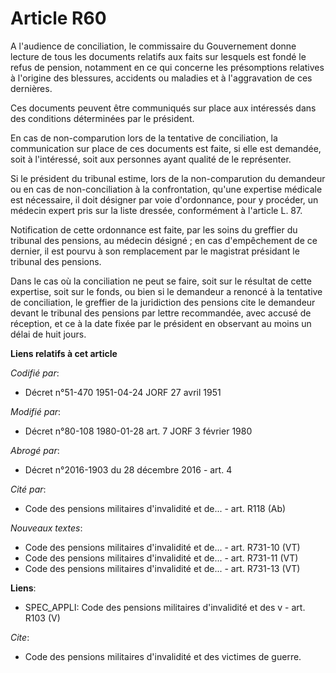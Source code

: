 # Article R60

A l'audience de conciliation, le commissaire du Gouvernement donne lecture de tous les documents relatifs aux faits sur
lesquels est fondé le refus de pension, notamment en ce qui concerne les présomptions relatives à l'origine des blessures,
accidents ou maladies et à l'aggravation de ces dernières.

Ces documents peuvent être communiqués sur place aux intéressés dans des conditions déterminées par le président.

En cas de non-comparution lors de la tentative de conciliation, la communication sur place de ces documents est faite, si
elle est demandée, soit à l'intéressé, soit aux personnes ayant qualité de le représenter.

Si le président du tribunal estime, lors de la non-comparution du demandeur ou en cas de non-conciliation à la confrontation,
qu'une expertise médicale est nécessaire, il doit désigner par voie d'ordonnance, pour y procéder, un médecin expert pris sur
la liste dressée, conformément à l'article L. 87.

Notification de cette ordonnance est faite, par les soins du greffier du tribunal des pensions, au médecin désigné ; en cas
d'empêchement de ce dernier, il est pourvu à son remplacement par le magistrat présidant le tribunal des pensions.

Dans le cas où la conciliation ne peut se faire, soit sur le résultat de cette expertise, soit sur le fonds, ou bien si le
demandeur a renoncé à la tentative de conciliation, le greffier de la juridiction des pensions cite le demandeur devant le
tribunal des pensions par lettre recommandée, avec accusé de réception, et ce à la date fixée par le président en observant
au moins un délai de huit jours.

**Liens relatifs à cet article**

_Codifié par_:

  - Décret n°51-470 1951-04-24 JORF 27 avril 1951

_Modifié par_:

  - Décret n°80-108 1980-01-28 art. 7 JORF 3 février 1980

_Abrogé par_:

  - Décret n°2016-1903 du 28 décembre 2016 - art. 4

_Cité par_:

  - Code des pensions militaires d'invalidité et de... - art. R118 (Ab)

_Nouveaux textes_:

  - Code des pensions militaires d'invalidité et de... - art. R731-10 (VT)
  - Code des pensions militaires d'invalidité et de... - art. R731-11 (VT)
  - Code des pensions militaires d'invalidité et de... - art. R731-13 (VT)

**Liens**:

  - SPEC_APPLI: Code des pensions militaires d'invalidité et des v - art. R103 (V)

_Cite_:

  - Code des pensions militaires d'invalidité et des victimes de guerre.
